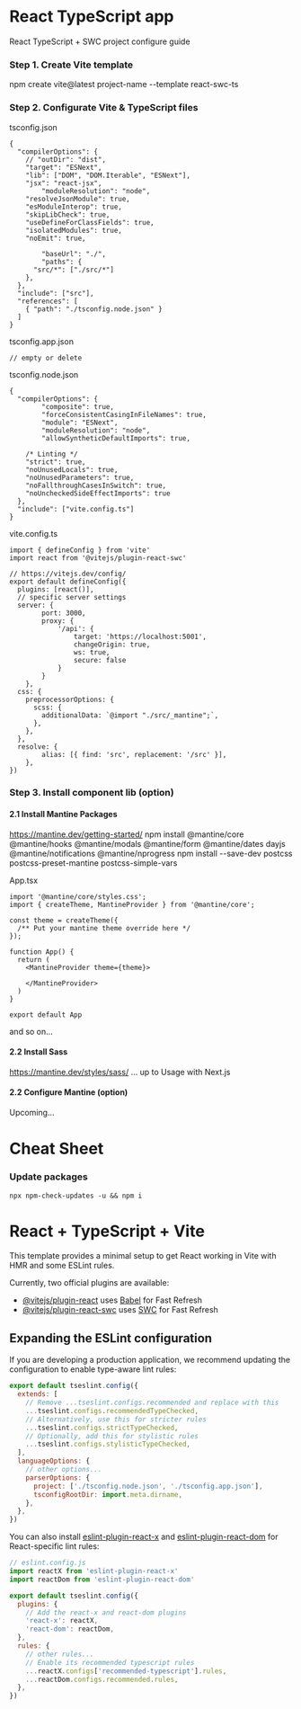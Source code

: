 # React TypeScript app
React TypeScript + SWC project configure guide

### Step 1. Create Vite template
npm create vite@latest project-name --template react-swc-ts

### Step 2. Configurate Vite & TypeScript files
tsconfig.json
```
{
  "compilerOptions": {
    // "outDir": "dist",
    "target": "ESNext",
    "lib": ["DOM", "DOM.Iterable", "ESNext"],
    "jsx": "react-jsx",
		"moduleResolution": "node",
    "resolveJsonModule": true,
    "esModuleInterop": true,
    "skipLibCheck": true,
    "useDefineForClassFields": true,
    "isolatedModules": true,
    "noEmit": true,

		"baseUrl": "./",
		"paths": {
      "src/*": ["./src/*"]
    },
  },
  "include": ["src"],
  "references": [
    { "path": "./tsconfig.node.json" }
  ]
}
```

tsconfig.app.json
```
// empty or delete
```

tsconfig.node.json
```
{
  "compilerOptions": {
		"composite": true,
		"forceConsistentCasingInFileNames": true,
		"module": "ESNext",
		"moduleResolution": "node",
		"allowSyntheticDefaultImports": true,

    /* Linting */
    "strict": true,
    "noUnusedLocals": true,
    "noUnusedParameters": true,
    "noFallthroughCasesInSwitch": true,
    "noUncheckedSideEffectImports": true
  },
  "include": ["vite.config.ts"]
}
```

vite.config.ts
```
import { defineConfig } from 'vite'
import react from '@vitejs/plugin-react-swc'

// https://vitejs.dev/config/
export default defineConfig({
  plugins: [react()],
  // specific server settings
  server: {
		port: 3000,
		proxy: {
			'/api': {
				target: 'https://localhost:5001',
				changeOrigin: true,
				ws: true,
				secure: false
			}
		}
	},
  css: {
    preprocessorOptions: {
      scss: {
        additionalData: `@import "./src/_mantine";`,
      },
    },
  },
  resolve: {
		alias: [{ find: 'src', replacement: '/src' }],
	},
})
```

### Step 3. Install component lib (option)
#### 2.1 Install Mantine Packages
https://mantine.dev/getting-started/
npm install @mantine/core @mantine/hooks @mantine/modals @mantine/form @mantine/dates dayjs @mantine/notifications @mantine/nprogress
npm install --save-dev postcss postcss-preset-mantine postcss-simple-vars

App.tsx
```
import '@mantine/core/styles.css';
import { createTheme, MantineProvider } from '@mantine/core';

const theme = createTheme({
  /** Put your mantine theme override here */
});

function App() {
  return (
    <MantineProvider theme={theme}>
      
    </MantineProvider>
  )
}

export default App
```

and so on...

#### 2.2 Install Sass
https://mantine.dev/styles/sass/
... up to Usage with Next.js

#### 2.2 Configure Mantine (option)
Upcoming...


# Cheat Sheet
### Update packages
```
npx npm-check-updates -u && npm i
```

# React + TypeScript + Vite

This template provides a minimal setup to get React working in Vite with HMR and some ESLint rules.

Currently, two official plugins are available:

- [@vitejs/plugin-react](https://github.com/vitejs/vite-plugin-react/blob/main/packages/plugin-react/README.md) uses [Babel](https://babeljs.io/) for Fast Refresh
- [@vitejs/plugin-react-swc](https://github.com/vitejs/vite-plugin-react-swc) uses [SWC](https://swc.rs/) for Fast Refresh

## Expanding the ESLint configuration

If you are developing a production application, we recommend updating the configuration to enable type-aware lint rules:

```js
export default tseslint.config({
  extends: [
    // Remove ...tseslint.configs.recommended and replace with this
    ...tseslint.configs.recommendedTypeChecked,
    // Alternatively, use this for stricter rules
    ...tseslint.configs.strictTypeChecked,
    // Optionally, add this for stylistic rules
    ...tseslint.configs.stylisticTypeChecked,
  ],
  languageOptions: {
    // other options...
    parserOptions: {
      project: ['./tsconfig.node.json', './tsconfig.app.json'],
      tsconfigRootDir: import.meta.dirname,
    },
  },
})
```

You can also install [eslint-plugin-react-x](https://github.com/Rel1cx/eslint-react/tree/main/packages/plugins/eslint-plugin-react-x) and [eslint-plugin-react-dom](https://github.com/Rel1cx/eslint-react/tree/main/packages/plugins/eslint-plugin-react-dom) for React-specific lint rules:

```js
// eslint.config.js
import reactX from 'eslint-plugin-react-x'
import reactDom from 'eslint-plugin-react-dom'

export default tseslint.config({
  plugins: {
    // Add the react-x and react-dom plugins
    'react-x': reactX,
    'react-dom': reactDom,
  },
  rules: {
    // other rules...
    // Enable its recommended typescript rules
    ...reactX.configs['recommended-typescript'].rules,
    ...reactDom.configs.recommended.rules,
  },
})
```
